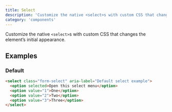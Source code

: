 ```yaml
---
title: Select
description: 'Customize the native <select>s with custom CSS that changes the element’s initial appearance.'
category: 'components'
---
```


Customize the native `<select>`s with custom CSS that changes the element’s initial appearance.

## Examples

### Default

<select-default></select-default>

```html
<select class="form-select" aria-label="Default select example">
  <option selected>Open this select menu</option>
  <option value="1">One</option>
  <option value="2">Two</option>
  <option value="3">Three</option>
</select>
```